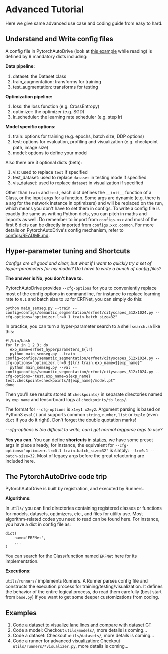 # Advanced Tutorial

Here we give same advanced use case and coding guide from easy to hard.

## Understand and Write config files

A config file in PytorchAutoDrive (look at [this example](../configs/semantic_segmentation/erfnet/cityscapes_512x1024.py) while reading) is defined by 9 mandatory dicts including:

**Data pipeline:**

1. dataset: the Dataset class
2. train_augmentation: transforms for training
3. test_augmentation: transforms for testing

**Optimization pipeline:**

1. loss: the loss function (e.g. CrossEntropy)
2. optimizer: the optimizer (e.g. SGD)
3. lr_scheduler: the learning rate scheduler (e.g. step lr)

**Model specific options:**

1. train: options for training (e.g. epochs, batch size, DDP options)
2. test: options for evaluation, profiling and visualization (e.g. checkpoint path, image size)
3. model: options to define your model

Also there are 3 optional dicts (beta):

1. vis: used to replace `test` if specified
2. test_dataset: used to replace `dataset` in testing mode if specified
3. vis_dataset: used to replace `dataset` in visualization if specified

Other than `train` and `test`, each dict defines the `__init__` function of a Class, or the input args for a function. Some args are dynamic (e.g. there is a arg for the network instance in optimizers) and will be replaced on the run, which means you don't have to set them in configs. To write a config file is exactly the same as writing Python dicts, you can pitch in maths and imports as well. Do remember to import from `configs.xxx` and most of the first 6 dicts can be directly imported from `configs.xxx.common`. For more details on PytorchAutoDrive's config mechanism, refer to [configs/README.md](../configs/README.md).

## Hyper-parameter tuning and Shortcuts

*Configs are all good and clear, but what if I want to quickly try a set of hyper-parameters for my model? Do I have to write a bunch of config files?*

**The answer is No, you don't have to.**

PytorchAutoDrive provides `--cfg-options` for you to conveniently replace most of the config options in commandline, for instance to replace learning rate to `0.1` and batch size to `32` for ERFNet, you can simply do this:

```
python main_semseg.py --train --config=configs/semantic_segmentation/erfnet/cityscapes_512x1024.py --cfg-options="optimizer.lr=0.1 train.batch_size=32"
```

In practice, you can turn a hyper-parameter search to a shell `search.sh` like this:

```
#!/bin/bash
for lr in 1 2 3; do
  exp_name=erfnet_hyperparameters_${lr}
  python main_semseg.py --train --config=configs/semantic_segmentation/erfnet/cityscapes_512x1024.py --cfg-options="optimizer.lr=0.${lr} train.exp_name=${exp_name}"
  python main_semseg.py --val --config=configs/semantic_segmentation/erfnet/cityscapes_512x1024.py --cfg-options="test.exp_name=${exp_name} test.checkpoint=checkpoints/${exp_name}/model.pt"
done

```

Then you'll see results stored at `checkpoints/` in separate directories named by `exp_name` and tensorboard logs at `checkpoints/tb_logs/`.

The format for `--cfg-options` is `x1=y1 x2=y2`. Argument parsing is based on Python3 `eval()` and supports common `string`, `number`, `list` or `tuple` (even `dict` if you do it right). Don't forget the double quotation marks! 

*--cfg-options is too difficult to write, can I get normal argparse args to use?*

**Yes you can.** You can define **shortcuts** in [statics](../configs/statics.py), we have some preset args in place already, for instance, the equivalent for  `--cfg-options="optimizer.lr=0.1 train.batch_size=32"` is simply: `--lr=0.1 --batch-size=32`. Most of legacy args before the great refactoring are included here.

## The PytorchAutoDrive code trip

PytorchAutoDrive is built by registration, and executed by Runners.

**Algorithms:**

In `utils/` you can find directories containing registered classes or functions for models, datasets, optimizers, etc., and files for utility use. Most algorithm-related codes you need to read can be found here. For instance, you have a dict in config file as:

```
dict(
    name='ERFNet',
    ...
)
```

You can search for the Class/function named `ERFNet` here for its implementation.

**Executions:**

`utils/runners/` implements Runners. A Runner parses config file and constructs the execution process for training/testing/visualization. It defines the behavior of the entire logical process, do read them carefully (best start from `base.py`) if you want to get some deeper customizations from coding.

## Examples

1. [Code a dataset to visualize lane lines and compare with dataset GT](./advanced/VISUALIZE_LANE_DATASETS.md)
2. Code a model: Checkout `utils/models/`, more details is coming...
3. Code a dataset: Checkout `utils/datasets/`, more details is coming...
4. Code a runner for advanced visualization: Checkout `utils/runners/*visualizer.py`, more details is coming...
